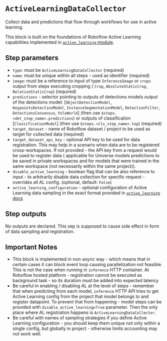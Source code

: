 # `ActiveLearningDataCollector`

Collect data and predictions that flow through workflows for use in active learning.

This block is built on the foundations of Roboflow Active Learning capabilities implemented in 
[`active_learning` module](../../core/active_learning/README.md).

## Step parameters
* `type`: must be `ActiveLearningDataCollector` (required)
* `name`: must be unique within all steps - used as identifier (required)
* `image`: must be a reference to input of type `InferenceImage` or `crops` output from steps executing cropping (
`Crop`, `AbsoluteStaticCrop`, `RelativeStaticCrop`) (required)
* `predictions` - selector pointing to outputs of detections models output of the detections model: [`ObjectDetectionModel`, 
`KeypointsDetectionModel`, `InstanceSegmentationModel`, `DetectionFilter`, `DetectionsConsensus`, `YoloWorld`] (then use `$steps.<det_step_name>.predictions`)
or outputs of classification [`ClassificationModel`] (then use `$steps.<cls_step_name>.top`) (required)
* `target_dataset` - name of Roboflow dataset / project to be used as target for collected data (required)
* `target_dataset_api_key` - optional API key to be used for data registration. This may help in a scenario when data
are to be registered cross-workspaces. If not provided - the API key from a request would be used to register data (
applicable for Universe models predictions to be saved in private workspaces and for models that were trained in the same 
workspace (not necessarily within the same project)).
* `disable_active_learning` - boolean flag that can be also reference to input - to arbitrarily disable data collection
for specific request - overrides all AL config. (optional, default: `False`)
* `active_learning_configuration` - optional configuration of Active Learning data sampling in the exact format provided
in [`active_learning` docs](../../core/active_learning/README.md)

## Step outputs
No outputs are declared. This sep is supposed to cause side effect in form of data sampling and registration. 

## Important Notes

* This block is implemented in non-async way - which means that in certain cases it can block event loop causing
parallelization not feasible. This is not the case when running in `inference` HTTP container. At Roboflow 
hosted platform - registration cannot be executed as background task - so its duration must be added into expected 
latency
* Be careful in enabling / disabling AL at the level of steps - remember that when 
predicting from each model, `inference` HTTP API tries to get Active Learning config from the project that model
belongs to and register datapoint. To prevent that from happening - model steps can be provided with 
`disable_active_learning=True` parameter. Then the only place where AL registration happens is `ActiveLearningDataCollector`.
* Be careful with names of sampling strategies if you define Active Learning configuration - 
you should keep them unique not only within a single config, but globally in project - otherwise limits accounting may
not work well.